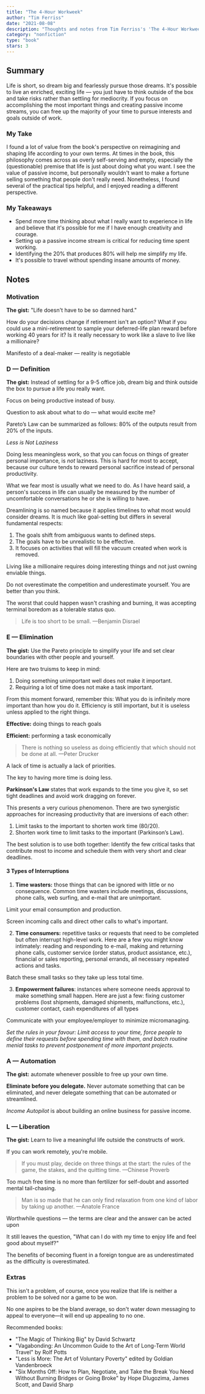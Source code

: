 ```yaml
---
title: "The 4-Hour Workweek"
author: "Tim Ferriss"
date: "2021-08-08"
description: "Thoughts and notes from Tim Ferriss's 'The 4-Hour Workweek'."
category: "nonfiction"
type: "book"
stars: 3
---
```


## Summary

Life is short, so dream big and fearlessly pursue those dreams. It's possible to live an enriched, exciting life — you just have to think outside of the box and take risks rather than settling for mediocrity. If you focus on accomplishing the most important things and creating passive income streams, you can free up the majority of your time to pursue interests and goals outside of work.

### My Take

I found a lot of value from the book's perspective on reimagining and shaping life according to your own terms. At times in the book, this philosophy comes across as overly self-serving and empty, especially the (questionable) premise that life is just about doing what you want. I see the value of passive income, but personally wouldn't want to make a fortune selling something that people don't really need. Nonetheless, I found several of the practical tips helpful, and I enjoyed reading a different perspective.

### My Takeaways

- Spend more time thinking about what I really want to experience in life and believe that it's possible for me if I have enough creativity and courage.
- Setting up a passive income stream is critical for reducing time spent working.
- Identifying the 20% that produces 80% will help me simplify my life.
- It's possible to travel without spending insane amounts of money.

## Notes

### Motivation

**The gist:** "Life doesn't have to be so damned hard."

How do your decisions change if retirement isn't an option? What if you could use a mini-retirement to sample your deferred-life plan reward before working 40 years for it? Is it really necessary to work like a slave to live like a millionaire?

Manifesto of a deal-maker — reality is negotiable

### D — Definition

**The gist:** Instead of settling for a 9-5 office job, dream big and think outside the box to pursue a life you really want.

Focus on being productive instead of busy.

Question to ask about what to do — what would excite me?

Pareto’s Law can be summarized as follows: 80% of the outputs result from 20% of the inputs.

_Less is Not Laziness_

Doing less meaningless work, so that you can focus on things of greater personal importance, is _not_ laziness. This is hard for most to accept, because our culture tends to reward personal sacrifice instead of personal productivity.

What we fear most is usually what we need to do. As I have heard said, a person's success in life can usually be measured by the number of uncomfortable conversations he or she is willing to have.

Dreamlining is so named because it applies timelines to what most would consider dreams.
It is much like goal-setting but differs in several fundamental respects:

1. The goals shift from ambiguous wants to defined steps.
2. The goals have to be unrealistic to be effective.
3. It focuses on activities that will fill the vacuum created when work is removed.

Living like a millionaire requires doing interesting things and not just owning enviable things.

Do not overestimate the competition and underestimate yourself. You are better than you think.

The worst that could happen wasn't crashing and burning, it was accepting terminal boredom as a tolerable status quo.

> Life is too short to be small.
> —Benjamin Disrael

### E — Elimination

**The gist:** Use the Pareto principle to simplify your life and set clear boundaries with other people and yourself.

Here are two truisms to keep in mind:

1. Doing something unimportant well does not make it important.
2. Requiring a lot of time does not make a task important.

From this moment forward, remember this: What you do is infinitely more important than how you do it. Efficiency is still important, but it is useless unless applied to the right things.

**Effective:** doing things to reach goals

**Efficient:** performing a task economically

> There is nothing so useless as doing efficiently that which should not be done at all.
> —Peter Drucker

A lack of time is actually a lack of priorities.

The key to having more time is doing less.

**Parkinson's Law** states that work expands to the time you give it, so set tight deadlines and avoid work dragging on forever.

This presents a very curious phenomenon. There are two synergistic approaches for increasing productivity that are inversions of each other:

1. Limit tasks to the important to shorten work time (80/20).
2. Shorten work time to limit tasks to the important (Parkinson’s Law).

The best solution is to use both together: Identify the few critical tasks that contribute most to income and schedule them with very short and clear deadlines.

#### 3 Types of Interruptions

1. **Time wasters:** those things that can be ignored with little or no consequence. Common time wasters include meetings, discussions, phone calls, web surfing, and e-mail that are unimportant.

Limit your email consumption and production.

Screen incoming calls and direct other calls to what's important.

2. **Time consumers:** repetitive tasks or requests that need to be completed but often interrupt high-level work. Here are a few you might know intimately: reading and responding to e-mail, making and returning phone calls, customer service (order status, product assistance, etc.), financial or sales reporting, personal errands, all necessary repeated actions and tasks.

Batch these small tasks so they take up less total time.

3. **Empowerment failures**: instances where someone needs approval to make something small happen. Here are just a few: fixing customer problems (lost shipments, damaged shipments, malfunctions, etc.), customer contact, cash expenditures of all types

Communicate with your employee/employer to minimize micromanaging.

_Set the rules in your favour: Limit access to your time, force people to define their requests before spending time with them, and batch routine menial tasks to prevent postponement of more important projects._

### A — Automation

**The gist:** automate whenever possible to free up your own time.

**Eliminate before you delegate.** Never automate something that can be eliminated, and never delegate something that can be automated or streamlined.

_Income Autopilot_ is about building an online business for passive income.

### L — Liberation

**The gist:** Learn to live a meaningful life outside the constructs of work.

If you can work remotely, you're mobile.

> If you must play, decide on three things at the start: the rules of the game, the stakes, and the quitting time.
> —Chinese Proverb

Too much free time is no more than fertilizer for self-doubt and assorted mental tail-chasing.

> Man is so made that he can only find relaxation from one kind of labor by taking up another.
> —Anatole France

Worthwhile questions — the terms are clear and the answer can be acted upon

It still leaves the question, "What can I do with my time to enjoy life and feel good about myself?"

The benefits of becoming fluent in a foreign tongue are as underestimated as the difficulty is overestimated.

### Extras

This isn't a problem, of course, once you realize that life is neither a problem to be solved nor a game to be won.

No one aspires to be the bland average, so don't water down messaging to appeal to everyone—it will end up appealing to no one.

Recommended books:

- "The Magic of Thinking Big" by David Schwartz
- "Vagabonding: An Uncommon Guide to the Art of Long-Term World Travel" by Rolf Potts
- "Less is More: The Art of Voluntary Poverty" edited by Goldian Vandenbroeck
- "Six Months Off: How to Plan, Negotiate, and Take the Break You Need Without Burning Bridges or Going Broke" by Hope Dlugozima, James Scott, and David Sharp
